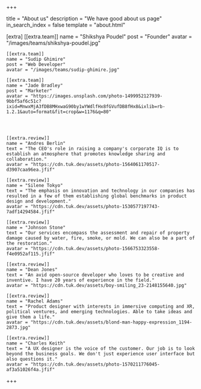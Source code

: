 +++

title = "About us"
description = "We have good about us page"
in_search_index = false
template = "about.html"

[extra]
    [[extra.team]]
    name = "Shikshya Poudel"
    post = "Founder"
    avatar = "/images/teams/shikshya-poudel.jpg"

    [[extra.team]]
    name = "Sudip Ghimire"
    post = "Web Developer"
    avatar = "/images/teams/sudip-ghimire.jpg"

    [[extra.team]]
    name = "Jade Bradley"
    post = "Marketer"
    avatar = "https://images.unsplash.com/photo-1499952127939-9bbf5af6c51c?ixid=MnwxMjA3fDB8MHxwaG90by1wYWdlfHx8fGVufDB8fHx8&ixlib=rb-1.2.1&auto=format&fit=crop&w=1176&q=80"




    [[extra.review]]
    name = "Andres Berlin"
    text = "The CEO's role in raising a company's corporate IQ is to establish an atmosphere that promotes knowledge sharing and collaboration."
    avatar = "https://cdn.tuk.dev/assets/photo-1564061170517-d3907caa96ea.jfif"

    [[extra.review]]
    name = "Silene Tokyo"
    text = "The emphasis on innovation and technology in our companies has resulted in a few of them establishing global benchmarks in product design and development."
    avatar = "https://cdn.tuk.dev/assets/photo-1530577197743-7adf14294584.jfif"

    [[extra.review]]
    name = "Johnson Stone"
    text = "Our services encompass the assessment and repair of property damage caused by water, fire, smoke, or mold. We can also be a part of the restoration."
    avatar = "https://cdn.tuk.dev/assets/photo-1566753323558-f4e0952af115.jfif"

    [[extra.review]]
    name = "Dean Jones"
    text = "An avid open-source developer who loves to be creative and inventive. I have 20 years of experience in the field."
    avatar = "https://cdn.tuk.dev/assets/boy-smiling_23-2148155640.jpg"

    [[extra.review]]
    name = "Rachel Adams"
    text = "Product designer with interests in immersive computing and XR, political ventures, and emerging technologies. Able to take ideas and give them a life."
    avatar = "https://cdn.tuk.dev/assets/blond-man-happy-expression_1194-2873.jpg"

    [[extra.review]]
    name = "Charles Keith"
    text = "A UX designer is the voice of the customer. Our job is to look beyond the business goals. We don't just experience user interface but also questions it."
    avatar = "https://cdn.tuk.dev/assets/photo-1570211776045-af3a51026f4a.jfif"

+++
